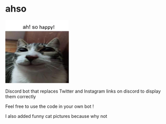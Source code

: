 # ahso

<img src="media/ahsohappy.jpg" alt="Project banner" width="200"/>

Discord bot that replaces Twitter and Instagram links on discord to display them correctly

Feel free to use the code in your own bot !

I also added funny cat pictures because why not
